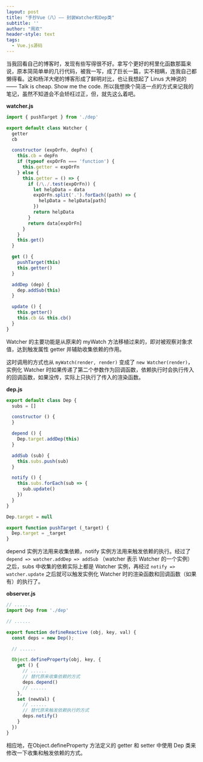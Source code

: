 ```yaml
---
layout: post
title: "手抄Vue（八）—— 封装Watcher和Dep类"
subtitle: ''
author: "周欢"
header-style: text
tags:
  - Vue.js源码
---
```


当我回看自己的博客时，发现有些写得很不好。拿写个更好的柯里化函数那篇来说，原本简简单单的几行代码，被我一写，成了巨长一篇，实不相瞒，连我自己都懒得看。这和杨洋大佬的博客形成了鲜明对比，也让我想起了 Linus 大神说的 —— Talk is cheap. Show me the code. 所以我想换个简洁一点的方式来记我的笔记，虽然不知道会不会矫枉过正，但，就先这么着吧。

**watcher.js**

```js
import { pushTarget } from './dep'

export default class Watcher {
  getter
  cb

  constructor (expOrFn, depFn) {
    this.cb = depFn
    if (typeof expOrFn === 'function') {
      this.getter = expOrFn
    } else {
      this.getter = () => {
        if (/\./.test(expOrFn)) {
          let helpData = data
          expOrFn.split('.').forEach((path) => {
            helpData = helpData[path]
          })
          return helpData
        }
        return data[expOrFn]
      }
    }
    this.get()
  }

  get () {
    pushTarget(this)
    this.getter()
  }

  addDep (dep) {
    dep.addSub(this)
  }

  update () {
    this.getter()
    this.cb && this.cb()
  }
}
```

Watcher 的主要功能是从原来的 myWatch 方法移植过来的，即对被观察对象求值，达到触发属性 getter 并辅助收集依赖的作用。

这时调用的方式也从 `myWatch(render, render)` 变成了 `new Watcher(render)`，实例化 Watcher 时如果传递了第二个参数作为回调函数，依赖执行时会执行传入的回调函数，如果没传，实际上只执行了传入的渲染函数。

**dep.js**

```js
export default class Dep {
  subs = []

  constructor () {
  }

  depend () {
    Dep.target.addDep(this)
  }

  addSub (sub) {
    this.subs.push(sub)
  }

  notify () {
    this.subs.forEach(sub => {
      sub.update()
    })
  }
}

Dep.target = null

export function pushTarget (_target) {
  Dep.target = _target
}
```

depend 实例方法用来收集依赖，notify 实例方法用来触发依赖的执行。经过了 `depend => watcher.addDep => addSub` （watcher 表示 Watcher 的一个实例）之后，subs 中收集的依赖实际上都是 Watcher 实例，再经过 `notify => watcher.update` 之后就可以触发实例化 Watcher 时的渲染函数和回调函数（如果有）的执行了。

**observer.js**

```js
// ......
import Dep from './dep'

// ......

export function defineReactive (obj, key, val) {
  const deps = new Dep();

  // ......

  Object.defineProperty(obj, key, {
    get () {
      // ......
      // 替代原来收集依赖的方式
      deps.depend()
      // ......
    },
    set (newVal) {
      // ......
      // 替代原来触发依赖执行的方式
      deps.notify()
    }
  })
}
```
相应地，在Object.defineProperty 方法定义的 getter 和 setter 中使用 Dep 类来修改一下收集和触发依赖的方式。
